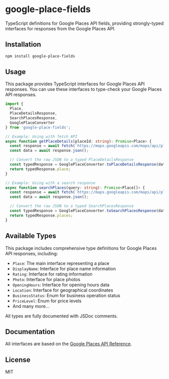 # google-place-fields

TypeScript definitions for Google Places API fields, providing strongly-typed interfaces for responses from the Google Places API.

## Installation

```bash
npm install google-place-fields
```

## Usage

This package provides TypeScript interfaces for Google Places API responses. You can use these interfaces to type-check your Google Places API responses.

```typescript
import {
  Place,
  PlaceDetailsResponse,
  SearchPlacesResponse,
  GooglePlaceConverter
} from 'google-place-fields';

// Example: Using with fetch API
async function getPlaceDetails(placeId: string): Promise<Place> {
  const response = await fetch(`https://maps.googleapis.com/maps/api/place/details/json?place_id=${placeId}&key=YOUR_API_KEY`);
  const data = await response.json();

  // Convert the raw JSON to a typed PlaceDetailsResponse
  const typedResponse = GooglePlaceConverter.toPlaceDetailsResponse(data);
  return typedResponse.place;
}

// Example: Using with a search response
async function searchPlaces(query: string): Promise<Place[]> {
  const response = await fetch(`https://maps.googleapis.com/maps/api/place/textsearch/json?query=${query}&key=YOUR_API_KEY`);
  const data = await response.json();

  // Convert the raw JSON to a typed SearchPlacesResponse
  const typedResponse = GooglePlaceConverter.toSearchPlacesResponse(data);
  return typedResponse.places;
}
```

## Available Types

This package includes comprehensive type definitions for Google Places API responses, including:

- `Place`: The main interface representing a place
- `DisplayName`: Interface for place name information
- `Rating`: Interface for rating information
- `Photo`: Interface for place photos
- `OpeningHours`: Interface for opening hours data
- `Location`: Interface for geographical coordinates
- `BusinessStatus`: Enum for business operation status
- `PriceLevel`: Enum for price levels
- And many more...

All types are fully documented with JSDoc comments.

## Documentation

All interfaces are based on the [Google Places API Reference](https://developers.google.com/maps/documentation/places/web-service/reference/rest/v1/places).

## License

MIT